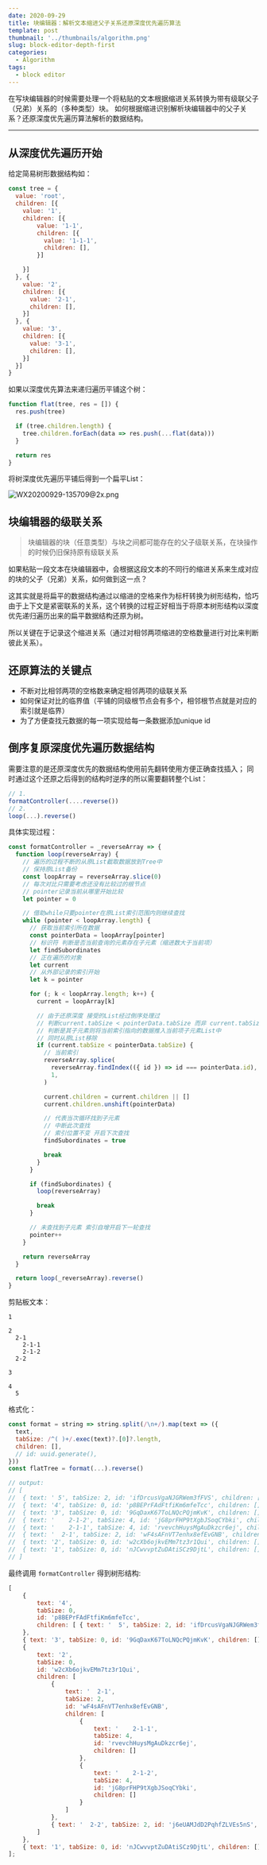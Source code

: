 ```yaml
---
date: 2020-09-29
title: 块编辑器：解析文本缩进父子关系还原深度优先遍历算法
template: post
thumbnail: '../thumbnails/algorithm.png'
slug: block-editor-depth-first
categories:
  - Algorithm
tags:
  - block editor
---
```


在写块编辑器的时候需要处理一个将粘贴的文本根据缩进关系转换为带有级联父子（兄弟）关系的（多种类型）块。
如何根据缩进识别解析块编辑器中的父子关系？还原深度优先遍历算法解析的数据结构。

---

## 从深度优先遍历开始

给定简易树形数据结构如：
```js
const tree = {
  value: 'root',
  children: [{
    value: '1',
    children: [{
        value: '1-1',
        children: [{
          value: '1-1-1',
          children: [],
        }]

    }]
  }, {
    value: '2',
    children: [{
      value: '2-1',
      children: [],
    }]
  }, {
    value: '3',
    children: [{
      value: '3-1',
      children: [],
    }]
  }]
}
```
如果以深度优先算法来递归遍历平铺这个树：
```js
function flat(tree, res = []) {
  res.push(tree)

  if (tree.children.length) {
    tree.children.forEach(data => res.push(...flat(data)))
  }

  return res
}
```
将树深度优先遍历平铺后得到一个扁平List：

![WX20200929-135709@2x.png](https://i.loli.net/2020/09/29/kPuDhvKotw5XiSq.png)

## 块编辑器的级联关系
> 块编辑器的块（任意类型）与块之间都可能存在的父子级联关系，在块操作的时候仍旧保持原有级联关系

如果粘贴一段文本在块编辑器中，会根据这段文本的不同行的缩进关系来生成对应的块的父子（兄弟）关系，如何做到这一点？

这其实就是将扁平的数据结构通过以缩进的空格来作为标杆转换为树形结构，恰巧由于上下文是紧密联系的关系，这个转换的过程正好相当于将原本树形结构以深度优先递归遍历出来的扁平数据结构还原为树。

所以关键在于记录这个缩进关系（通过对相邻两项缩进的空格数量进行对比来判断彼此关系）。

## 还原算法的关键点

- 不断对比相邻两项的空格数来确定相邻两项的级联关系
- 如何保证对比的临界值（平铺的同级根节点会有多个，相邻根节点就是对应的索引就是临界）
- 为了方便查找元数据的每一项实现给每一条数据添加unique id

## 倒序复原深度优先遍历数据结构

需要注意的是还原深度优先的数据结构使用前先翻转使用方便正确查找插入；
同时通过这个还原之后得到的结构时逆序的所以需要翻转整个List：
```js
// 1.
formatController(....reverse())
// 2.
loop(...).reverse()
```
具体实现过程：
```js
const formatController = _reverseArray => {
  function loop(reverseArray) {
    // 遍历的过程不断的从原List截取数据放到Tree中
    // 保持原List备份
    const loopArray = reverseArray.slice(0)
    // 每次对比只需要考虑还没有比较过的根节点
    // pointer记录当前从哪里开始比较
    let pointer = 0

    // 借助while只要pointer在原List索引范围内则继续查找
    while (pointer < loopArray.length) {
      // 获取当前索引所在数据
      const pointerData = loopArray[pointer]
      // 标识符 判断是否当前查询的元素存在子元素（缩进数大于当前项）
      let findSubordinates
      // 正在遍历的对象
      let current
      // 从外部记录的索引开始
      let k = pointer

      for (; k < loopArray.length; k++) {
        current = loopArray[k]

        // 由于还原深度 接受的List经过倒序处理过
        // 判断current.tabSize < pointerData.tabSize 而非 current.tabSize > pointerData.tabSize
        // 判断是其子元素则将当前索引指向的数据推入当前项子元素List中
        // 同时从原List移除
        if (current.tabSize < pointerData.tabSize) {
          // 当前索引
          reverseArray.splice(
            reverseArray.findIndex(({ id }) => id === pointerData.id),
            1,
          )

          current.children = current.children || []
          current.children.unshift(pointerData)

          // 代表当次循环找到子元素
          // 中断此次查找
          // 索引位置不变 开启下次查找
          findSubordinates = true

          break
        }
      }

      if (findSubordinates) {
        loop(reverseArray)

        break
      }

      // 未查找到子元素 索引自增开启下一轮查找
      pointer++
    }

    return reverseArray
  }

  return loop(_reverseArray).reverse()
}
```

剪贴板文本：
```text
1

2
  2-1
    2-1-1
    2-1-2
  2-2

3

4
  5

```

格式化：
```js
const format = string => string.split(/\n+/).map(text => ({
  text,
  tabSize: /^( )+/.exec(text)?.[0]?.length,
  children: [],
  // id: uuid.generate(),
}))
const flatTree = format(...).reverse()

// output:
// [
// 	{ text: ' 5', tabSize: 2, id: 'ifDrcusVgaNJGRWem3fFVS', children: [] },
// 	{ text: '4', tabSize: 0, id: 'p8BEPrFAdFtfiKm6mfeTcc', children: [] },
// 	{ text: '3', tabSize: 0, id: '9GqDaxK67ToLNQcPQjmKvK', children: [] },
// 	{ text: '    2-1-2', tabSize: 4, id: 'jG8prFHP9tXgbJSoqCYbki', children: [] },
// 	{ text: '    2-1-1', tabSize: 4, id: 'rvevchHuysMgAuDkzcr6ej', children: [] },
// 	{ text: '  2-1', tabSize: 2, id: 'wF4sAFnVT7enhx8efEvGNB', children: [] },
// 	{ text: '2', tabSize: 0, id: 'w2cXb6ojkvEMm7tz3r1Qui', children: [] },
// 	{ text: '1', tabSize: 0, id: 'nJCwvvptZuDAtiSCz9DjtL', children: [] }
// ]
```
最终调用 `formatController` 得到树形结构:
```js
[
	{
		text: '4',
		tabSize: 0,
		id: 'p8BEPrFAdFtfiKm6mfeTcc',
		children: [ { text: '  5', tabSize: 2, id: 'ifDrcusVgaNJGRWem3fFVS', children: [] } ]
	},
	{ text: '3', tabSize: 0, id: '9GqDaxK67ToLNQcPQjmKvK', children: [] },
	{
		text: '2',
		tabSize: 0,
		id: 'w2cXb6ojkvEMm7tz3r1Qui',
		children: [
			{
				text: '  2-1',
				tabSize: 2,
				id: 'wF4sAFnVT7enhx8efEvGNB',
				children: [
					{
						text: '    2-1-1',
						tabSize: 4,
						id: 'rvevchHuysMgAuDkzcr6ej',
						children: []
					},
					{
						text: '    2-1-2',
						tabSize: 4,
						id: 'jG8prFHP9tXgbJSoqCYbki',
						children: []
					}
				]
			},
			{ text: '  2-2', tabSize: 2, id: 'j6eUAMJdD2PqhfZLVEs5nS', children: [] }
		]
	},
	{ text: '1', tabSize: 0, id: 'nJCwvvptZuDAtiSCz9DjtL', children: [] }
];

```
